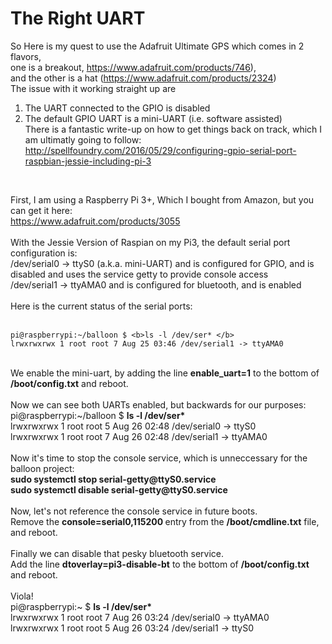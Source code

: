 # The Right UART
So Here is my quest to use the Adafruit Ultimate GPS which comes in 2 flavors,   <br />
one is a breakout, https://www.adafruit.com/products/746),  <br />
and the other is a hat (https://www.adafruit.com/products/2324) <br />
The issue with it working straight up are <br>
1. The UART connected to the GPIO is disabled <br>
2. The default GPIO UART is a mini-UART (i.e. software assisted)  <br>
There is a fantastic write-up on how to get things back on track, which I am ultimatly going to follow:  <br />
http://spellfoundry.com/2016/05/29/configuring-gpio-serial-port-raspbian-jessie-including-pi-3  <br />
<br />

First, I am using a Raspberry Pi 3+, Which I bought from Amazon, but you can get it here: <br />
https://www.adafruit.com/products/3055 <br />
<br />
With the Jessie Version of Raspian on my Pi3, the default serial port configuration is:<br />
/dev/serial0 -> ttyS0 (a.k.a. mini-UART) and is configured for GPIO, and is disabled and uses the service getty to provide console access<br />
/dev/serial1 -> ttyAMA0 and is configured for bluetooth, and is enabled<br />
<br />
Here is the current status of the serial ports: <br />
<br />
```
pi@raspberrypi:~/balloon $ <b>ls -l /dev/ser* </b>
lrwxrwxrwx 1 root root 7 Aug 25 03:46 /dev/serial1 -> ttyAMA0
```
<br />
We enable the mini-uart, by adding the line <b> enable_uart=1</b> to the bottom of <b>/boot/config.txt</b> and reboot.<br />
<br />
Now we can see both UARTs enabled, but backwards for our purposes:<br />
pi@raspberrypi:~/balloon $ <b>ls -l /dev/ser* </b><br />
lrwxrwxrwx 1 root root 5 Aug 26 02:48 /dev/serial0 -> ttyS0<br />
lrwxrwxrwx 1 root root 7 Aug 26 02:48 /dev/serial1 -> ttyAMA0<br />
<br />
Now it's time to stop the console service, which is unneccessary for the balloon project:<br />
<b>sudo systemctl stop serial-getty@ttyS0.service</b><br />
<b>sudo systemctl disable serial-getty@ttyS0.service</b><br />
<br />
Now, let's not reference the console service in future boots.<br />
Remove the <b>console=serial0,115200 </b> entry from the <b>/boot/cmdline.txt</b> file, and reboot.<br />
<br />
Finally we can disable that pesky bluetooth service. <br />
Add the line <b>dtoverlay=pi3-disable-bt</b> to the bottom of <b>/boot/config.txt</b> and reboot. <br />
<br />
Viola!<br />
pi@raspberrypi:~ $ <b>ls -l /dev/ser* </b><br />
lrwxrwxrwx 1 root root 7 Aug 26 03:24 /dev/serial0 -> ttyAMA0 <br />
lrwxrwxrwx 1 root root 5 Aug 26 03:24 /dev/serial1 -> ttyS0 <br />
<br />
<br />
<br />
<br />
<br />
<br />
<br />
<br />
<br />
<br />
<br />
<br />
<br />

